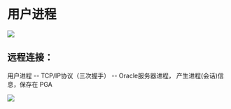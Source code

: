 # 用户进程

![](https://ws4.sinaimg.cn/large/006tNc79gy1g2qj7ubjzij30q00idk5w.jpg)

## 远程连接：
用户进程   -- TCP/IP协议（三次握手） --  Oracle服务器进程，
产生进程(会话)信息，保存在 PGA

![](https://ws4.sinaimg.cn/large/006tNc79gy1g2qjbhndl9j30h20bojt2.jpg)